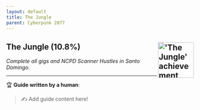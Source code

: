 ```yaml
---
layout: default
title: The Jungle
parent: Cyberpunk 2077
---
```


## The Jungle (10.8%) <img align="right" src="https://cdn.cloudflare.steamstatic.com/steamcommunity/public/images/apps/1091500/3162cccaaaa83b1f5b3fe50af30a74d6a1541298.jpg" alt="'The Jungle' achievement icon" width="96" height="96">

_Complete all gigs and NCPD Scanner Hustles in Santo Domingo._

---

:trophy: **Guide written by a human**:

> :writing_hand: Add guide content here!

